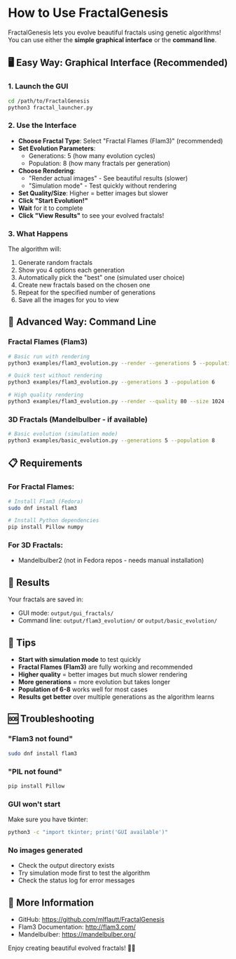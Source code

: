 # How to Use FractalGenesis

FractalGenesis lets you evolve beautiful fractals using genetic algorithms! You can use either the **simple graphical interface** or the **command line**.

## 🖥️ **Easy Way: Graphical Interface (Recommended)**

### 1. Launch the GUI
```bash
cd /path/to/FractalGenesis
python3 fractal_launcher.py
```

### 2. Use the Interface
- **Choose Fractal Type**: Select "Fractal Flames (Flam3)" (recommended)
- **Set Evolution Parameters**: 
  - Generations: 5 (how many evolution cycles)
  - Population: 8 (how many fractals per generation)  
- **Choose Rendering**:
  - "Render actual images" - See beautiful results (slower)
  - "Simulation mode" - Test quickly without rendering
- **Set Quality/Size**: Higher = better images but slower
- **Click "Start Evolution!"**
- **Wait** for it to complete
- **Click "View Results"** to see your evolved fractals!

### 3. What Happens
The algorithm will:
1. Generate random fractals
2. Show you 4 options each generation  
3. Automatically pick the "best" one (simulated user choice)
4. Create new fractals based on the chosen one
5. Repeat for the specified number of generations
6. Save all the images for you to view

## 🔧 **Advanced Way: Command Line**

### Fractal Flames (Flam3)
```bash
# Basic run with rendering
python3 examples/flam3_evolution.py --render --generations 5 --population 8

# Quick test without rendering  
python3 examples/flam3_evolution.py --generations 3 --population 6

# High quality rendering
python3 examples/flam3_evolution.py --render --quality 80 --size 1024 --generations 3
```

### 3D Fractals (Mandelbulber - if available)
```bash
# Basic evolution (simulation mode)
python3 examples/basic_evolution.py --generations 5 --population 8
```

## 📋 **Requirements**

### For Fractal Flames:
```bash
# Install Flam3 (Fedora)
sudo dnf install flam3

# Install Python dependencies  
pip install Pillow numpy
```

### For 3D Fractals:
- Mandelbulber2 (not in Fedora repos - needs manual installation)

## 📁 **Results**

Your fractals are saved in:
- GUI mode: `output/gui_fractals/`
- Command line: `output/flam3_evolution/` or `output/basic_evolution/`

## 🎯 **Tips**

- **Start with simulation mode** to test quickly
- **Fractal Flames (Flam3)** are fully working and recommended  
- **Higher quality** = better images but much slower rendering
- **More generations** = more evolution but takes longer
- **Population of 6-8** works well for most cases
- **Results get better** over multiple generations as the algorithm learns

## 🆘 **Troubleshooting**

### "Flam3 not found"
```bash
sudo dnf install flam3
```

### "PIL not found"  
```bash  
pip install Pillow
```

### GUI won't start
Make sure you have tkinter:
```bash
python3 -c "import tkinter; print('GUI available')"
```

### No images generated
- Check the output directory exists
- Try simulation mode first to test the algorithm
- Check the status log for error messages

## 🔗 **More Information**

- GitHub: https://github.com/mlflautt/FractalGenesis
- Flam3 Documentation: http://flam3.com/
- Mandelbulber: https://mandelbulber.org/

Enjoy creating beautiful evolved fractals! 🎨✨
